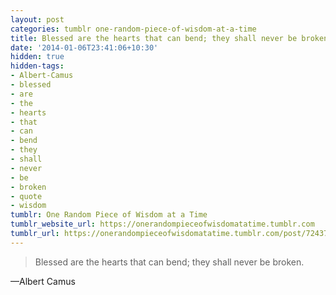 ```yaml
---
layout: post
categories: tumblr one-random-piece-of-wisdom-at-a-time
title: Blessed are the hearts that can bend; they shall never be broken.
date: '2014-01-06T23:41:06+10:30'
hidden: true
hidden-tags:
- Albert-Camus
- blessed
- are
- the
- hearts
- that
- can
- bend
- they
- shall
- never
- be
- broken
- quote
- wisdom
tumblr: One Random Piece of Wisdom at a Time
tumblr_website_url: https://onerandompieceofwisdomatatime.tumblr.com
tumblr_url: https://onerandompieceofwisdomatatime.tumblr.com/post/72437151517/blessed-are-the-hearts-that-can-bend-they-shall
---
```

> Blessed are the hearts that can bend; they shall never be broken.

—Albert Camus
